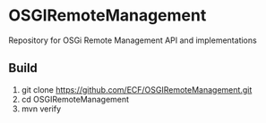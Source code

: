 # OSGIRemoteManagement
Repository for OSGi Remote Management API and implementations


## Build

1. git clone https://github.com/ECF/OSGIRemoteManagement.git
2. cd OSGIRemoteManagement
3. mvn verify
